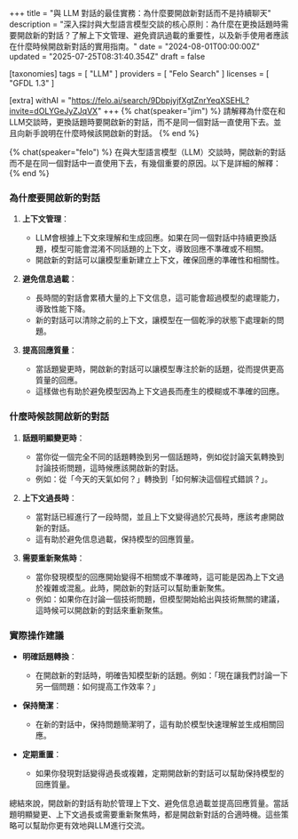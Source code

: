 +++
title = "與 LLM 對話的最佳實務：為什麼要開啟新對話而不是持續聊天"
description = "深入探討與大型語言模型交談的核心原則：為什麼在更換話題時需要開啟新的對話？了解上下文管理、避免資訊過載的重要性，以及新手使用者應該在什麼時候開啟新對話的實用指南。"
date = "2024-08-01T00:00:00Z"
updated = "2025-07-25T08:31:40.354Z"
draft = false

[taxonomies]
tags = [ "LLM" ]
providers = [ "Felo Search" ]
licenses = [ "GFDL 1.3" ]

[extra]
withAI = "<https://felo.ai/search/9DbpjyjfXgtZnrYeqXSEHL?invite=dOLYGeJyZJqVX>"
+++
{% chat(speaker="jim") %}
請解釋為什麼在和LLM交談時，更換話題時要開啟新的對話，而不是同一個對話一直使用下去。並且向新手說明在什麼時候該開啟新的對話。
{% end %}

{% chat(speaker="felo") %}
在與大型語言模型（LLM）交談時，開啟新的對話而不是在同一個對話中一直使用下去，有幾個重要的原因。以下是詳細的解釋：
{% end %}

### 為什麼要開啟新的對話

1. **上下文管理**：
   - LLM會根據上下文來理解和生成回應。如果在同一個對話中持續更換話題，模型可能會混淆不同話題的上下文，導致回應不準確或不相關。
   - 開啟新的對話可以讓模型重新建立上下文，確保回應的準確性和相關性。

2. **避免信息過載**：
   - 長時間的對話會累積大量的上下文信息，這可能會超過模型的處理能力，導致性能下降。
   - 新的對話可以清除之前的上下文，讓模型在一個乾淨的狀態下處理新的問題。

3. **提高回應質量**：
   - 當話題變更時，開啟新的對話可以讓模型專注於新的話題，從而提供更高質量的回應。
   - 這樣做也有助於避免模型因為上下文過長而產生的模糊或不準確的回應。

### 什麼時候該開啟新的對話

1. **話題明顯變更時**：
   - 當你從一個完全不同的話題轉換到另一個話題時，例如從討論天氣轉換到討論技術問題，這時候應該開啟新的對話。
   - 例如：從「今天的天氣如何？」轉換到「如何解決這個程式錯誤？」。

2. **上下文過長時**：
   - 當對話已經進行了一段時間，並且上下文變得過於冗長時，應該考慮開啟新的對話。
   - 這有助於避免信息過載，保持模型的回應質量。

3. **需要重新聚焦時**：
   - 當你發現模型的回應開始變得不相關或不準確時，這可能是因為上下文過於複雜或混亂。此時，開啟新的對話可以幫助重新聚焦。
   - 例如：如果你在討論一個技術問題，但模型開始給出與技術無關的建議，這時候可以開啟新的對話來重新聚焦。

### 實際操作建議

- **明確話題轉換**：
  - 在開啟新的對話時，明確告知模型新的話題。例如：「現在讓我們討論一下另一個問題：如何提高工作效率？」

- **保持簡潔**：
  - 在新的對話中，保持問題簡潔明了，這有助於模型快速理解並生成相關回應。

- **定期重置**：
  - 如果你發現對話變得過長或複雜，定期開啟新的對話可以幫助保持模型的回應質量。

總結來說，開啟新的對話有助於管理上下文、避免信息過載並提高回應質量。當話題明顯變更、上下文過長或需要重新聚焦時，都是開啟新對話的合適時機。這些策略可以幫助你更有效地與LLM進行交流。
